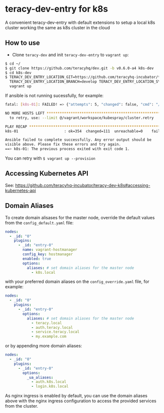 # teracy-dev-entry for k8s

A convenient teracy-dev-entry with default extensions to setup a local k8s cluster working the same as
k8s cluster in the cloud


## How to use

- Clone `teracy-dev` and init `teracy-dev-entry` to `vagrant up`:

```bash
$ cd ~/
$ git clone https://github.com/teracyhq/dev.git -b v0.6.0-a4 k8s-dev
$ cd k8s-dev
$ TERACY_DEV_ENTRY_LOCATION_GIT=https://github.com/teracyhq-incubator/teracy-dev-entry-k8s.git \
  TERACY_DEV_ENTRY_LOCATION_BRANCH=develop TERACY_DEV_ENTRY_LOCATION_SYNC=true \
  vagrant up
```


If ansible is not running sucessfully, for example:

```bash
fatal: [k8s-01]: FAILED! => {"attempts": 5, "changed": false, "cmd": "/usr/local/bin/kubectl get secrets -o custom-columns=name:{.metadata.name} --no-headers | grep -m1 default-token", "delta": "0:00:00.190677", "end": "2018-07-26 15:30:33.207118", "msg": "non-zero return code", "rc": 1, "start": "2018-07-26 15:30:33.016441", "stderr": "", "stderr_lines": [], "stdout": "", "stdout_lines": []}

NO MORE HOSTS LEFT *************************************************************
  to retry, use: --limit @/vagrant/workspace/kubespray/cluster.retry

PLAY RECAP *********************************************************************
k8s-01                     : ok=354  changed=111  unreachable=0    failed=1

Ansible failed to complete successfully. Any error output should be
visible above. Please fix these errors and try again.
==> k8s-01: The previous process exited with exit code 1.
```

You can retry with `$ vagrant up --provision`


## Accessing Kubernetes API

See: https://github.com/teracyhq-incubator/teracy-dev-k8s#accessing-kubernetes-api


## Domain Aliases

To create domain alisases for the master node, override the default values from the
`config_default.yaml` file:

```yaml
nodes:
  - _id: "0"
    plugins:
      - _id: "entry-0"
        name: vagrant-hostmanager
        config_key: hostmanager
        enabled: true
        options:
          aliases: # set domain aliases for the master node
            - k8s.local
```

with your preferred domain aliases on the `config_override.yaml` file, for example:

```yaml
nodes:
  - _id: "0"
    plugins:
      - _id: "entry-0"
        options:
          aliases: # set domain aliases for the master node
            - teracy.local
            - auth.teracy.local
            - service.teracy.local
            - my.example.com
```

or by appending more domain aliases:


```yaml
nodes:
  - _id: "0"
    plugins:
      - _id: "entry-0"
        options:
          _ua_aliases:
            - auth.k8s.local
            - login.k8s.local
```


As nginx ingress is enabled by default, you can use the domain aliases above with the nginx ingress
configuration to access the provided services from the cluster.
